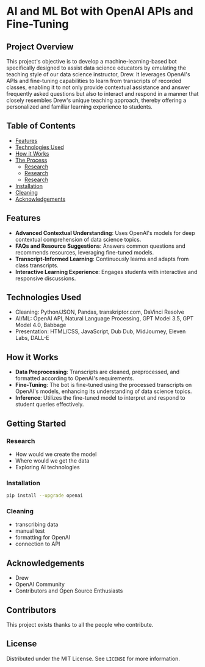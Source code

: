 # AI and ML Bot with OpenAI APIs and Fine-Tuning

## Project Overview
This project's objective is to develop a machine-learning-based bot specifically designed to assist data science educators by emulating the teaching style of our data science instructor, Drew. It leverages OpenAI's APIs and fine-tuning capabilities to learn from transcripts of recorded classes, enabling it to not only provide contextual assistance and answer frequently asked questions but also to interact and respond in a manner that closely resembles Drew's unique teaching approach, thereby offering a personalized and familiar learning experience to students.

## Table of Contents

- [Features](#features)
- [Technologies Used](#technologies-used)
- [How it Works](#how-it-works)
- [The Process](#the-process)
	- [Research](#research)
	- [Research](#research)
	- [Research](#research)
- [Installation](#installation)
- [Cleaning](#cleaning)
- [Acknowledgements](#acknowledgements)

## Features
- **Advanced Contextual Understanding**: Uses OpenAI's models for deep contextual comprehension of data science topics.
- **FAQs and Resource Suggestions**: Answers common questions and recommends resources, leveraging fine-tuned models.
- **Transcript-Informed Learning**: Continuously learns and adapts from class transcripts.
- **Interactive Learning Experience**: Engages students with interactive and responsive discussions.

## Technologies Used
- Cleaning: Python/JSON, Pandas, transkriptor.com, DaVinci Resolve
- AI/ML: OpenAI API, Natural Language Processing, GPT Model 3.5, GPT Model 4.0, Babbage
- Presentation: HTML/CSS, JavaScript, Dub Dub, MidJourney, Eleven Labs, DALL-E

## How it Works

- **Data Preprocessing**: Transcripts are cleaned, preprocessed, and formatted according to OpenAI's requirements.
- **Fine-Tuning**: The bot is fine-tuned using the processed transcripts on OpenAI's models, enhancing its understanding of data science topics.
- **Inference**: Utilizes the fine-tuned model to interpret and respond to student queries effectively.

## Getting Started

### Research
- How would we create the model
- Where would we get the data
- Exploring AI technologies

### Installation
   ```sh
   pip install --upgrade openai
   ```

### Cleaning
- transcribing data
- manual test
- formatting for OpenAI
- connection to API


## Acknowledgements

- Drew
- OpenAI Community
- Contributors and Open Source Enthusiasts

## Contributors

This project exists thanks to all the people who contribute. 

## License

Distributed under the MIT License. See `LICENSE` for more information.
